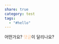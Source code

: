 ```yaml
---
share: true
category: test
tags:
  - "#hello"
---
```


 

 어떤가요? <font color="#fac08f">댓글</font>이 달리나요?